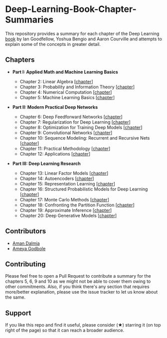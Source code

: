# Deep-Learning-Book-Chapter-Summaries
This repository provides a summary for each chapter of the Deep Learning [book](http://deeplearningbook.org) by Ian Goodfellow, Yoshua Bengio and Aaron Courville and attempts to explain some of the concepts in greater detail.

## Chapters

- **Part I: Applied Math and Machine Learning Basics**
  - Chapter 2: Linear Algebra [[chapter](http://www.deeplearningbook.org/contents/linear_algebra.html)]
  - Chapter 3: Probability and Information Theory [[chapter](http://www.deeplearningbook.org/contents/prob.html)]
  - Chapter 4: Numerical Computation [[chapter](http://www.deeplearningbook.org/contents/numerical.html)]
  - Chapter 5: Machine Learning Basics [[chapter](http://www.deeplearningbook.org/contents/ml.html)]
  
- **Part II: Modern Practical Deep Networks**
  - Chapter 6: Deep Feedforward Networks [[chapter](http://www.deeplearningbook.org/contents/mlp.html)]
  - Chapter 7: Regularization for Deep Learning [[chapter](http://www.deeplearningbook.org/contents/regularization.html)]
  - Chapter 8: Optimization for Training Deep Models [[chapter](http://www.deeplearningbook.org/contents/optimization.html)]
  - Chapter 9: Convolutional Networks [[chapter](http://www.deeplearningbook.org/contents/convnets.html)]
  - Chapter 10: Sequence Modeling: Recurrent and Recursive Nets [[chapter](http://www.deeplearningbook.org/contents/rnn.html)]
  - Chapter 11: Practical Methodology [[chapter](http://www.deeplearningbook.org/contents/guidelines.html)]
  - Chapter 12: Applications [[chapter](http://www.deeplearningbook.org/contents/applications.html)]
  
- **Part III: Deep Learning Research**
  - Chapter 13: Linear Factor Models [[chapter](http://www.deeplearningbook.org/contents/linear_factors.html)]
  - Chapter 14: Autoencoders [[chapter](http://www.deeplearningbook.org/contents/autoencoders.html)]
  - Chapter 15: Representation Learning [[chapter](http://www.deeplearningbook.org/contents/representation.html)]
  - Chapter 16: Structured Probabilistic Models for Deep Learning [[chapter](http://www.deeplearningbook.org/contents/graphical_models.html)]
  - Chapter 17: Monte Carlo Methods [[chapter](http://www.deeplearningbook.org/contents/monte_carlo.html)]
  - Chapter 18: Confronting the Partition Function [[chapter](http://www.deeplearningbook.org/contents/partition.html)]
  - Chapter 19: Approximate Inference [[chapter](http://www.deeplearningbook.org/contents/inference.html)]
  - Chapter 20: Deep Generative Models [[chapter](http://www.deeplearningbook.org/contents/generative_models.html)]
  
## Contributors
- [Aman Dalmia](https://github.com/dalmia)
- [Ameya Godbole](https://github.com/ameyagodbole)

## Contributing

Please feel free to open a Pull Request to contribute a summary for the chapters 5, 6, 9 and 10 as we might not be able to cover them owing to other commitments. Also, if you think there's any section that requires more/better explanation, please use the issue tracker to let us know about the same.

## Support 

If you like this repo and find it useful, please consider (★) starring it (on top right of the page) so that it can reach a broader audience.
